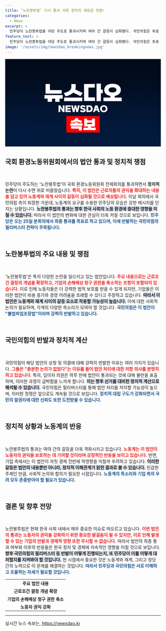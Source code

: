 ```yaml
---
title: ‘노란봉투법’ 다시 통과 국회 정치의 새로운 전환!
categories:
  - News
excerpt: >
  민주당이 노란봉투법을 야당 주도로 통과시키며 여야 간 갈등이 심화됐다. 국민의힘은 투표 보이콧을 선언하고 재논의를 요구했지만 법안은 빠르게 가결됐다. 이 법안은 노동자들의 쟁의행위 개념을 확대하는 내용을 담고 있어 논란이 예상된다.
feature_text: >
  민주당이 노란봉투법을 야당 주도로 통과시키며 여야 간 갈등이 심화됐다. 국민의힘은 투표 보이콧을 선언하고 재논의를 요구했지만 법안은 빠르게 가결됐다. 이 법안은 노동자들의 쟁의행위 개념을 확대하는 내용을 담고 있어 논란이 예상된다.
image: '/assets/img/newsdao_breakingnews.jpg'
---
```


<p><img src="/assets/img/newsdao_breakingnews.jpg" alt="implanttips 속보" /></p>

<h2 data-ke-size="size26">국회 환경노동위원회에서의 법안 통과 및 정치적 쟁점</h2>

<p data-ke-size="size16">&nbsp;</p>

<p>민주당이 주도하는 '노란봉투법'이 국회 환경노동위원회 전체회의를 통과하면서 <strong>정치적 논란</strong>이 다시 수면 위로 떠올랐습니다. <b><span style="color: #ee2323;">특히, 이 법안은 근로자들의 권익을 확대하는 내용을 담고 있어 노동계와 재계 사이의 갈등이 심화될 것으로 예상됩니다.</span></b> 이날 회의에서 국민의힘 측이 퇴장한 가운데, 노동계의 요구를 수용한 민주당의 모습은 강한 메시지를 던지는 상황입니다. <b><span style="background-color: #21538527;">노란봉투법의 통과는 향후 한국 사회의 노동 환경에 중대한 영향을 미칠 수 있습니다.</span></b> 따라서 이 법안의 변화에 대한 관심이 더욱 커질 것으로 보입니다. <b><span style="color: #1a5490;">민주당은 오는 25일 본회의에서 최종 통과를 목표로 하고 있으며, 이에 반발하는 국민의힘의 필리버스터 전략이 주목됩니다.</span></b></p>

<p data-ke-size="size16">&nbsp;</p>

<h2 data-ke-size="size26">노란봉투법의 주요 내용 및 쟁점</h2>

<p data-ke-size="size16">&nbsp;</p>

<p>'노란봉투법'은 특히 다양한 논란을 일으키고 있는 법안입니다. <b><span style="color: #ee2323;">주요 내용으로는 근로조건 결정의 개념을 확장하고, 기업의 손해배상 청구 권한을 축소하는 조항이 포함되어 있습니다.</span></b> 이로 인해 노동자들은 더 강력한 법적 보호를 받을 수 있게 되지만, 기업들은 이러한 법안이 비용 증가와 경영 어려움을 초래할 수 있다고 주장하고 있습니다. <b><span style="background-color: #21538527;">따라서 이 법안은 노동계와 재계 사이의 갈등 요소로 작용할 가능성이 높습니다.</span></b> 이에 대한 사회적 논의가 필요하며, 각계의 다양한 목소리가 모여야 할 것입니다. <b><span style="color: #1a5490;">국민의힘은 이 법안이 "불법파업조장법"이라며 강력히 반발하고 있습니다.</span></b></p>

<p data-ke-size="size16">&nbsp;</p>

<h2 data-ke-size="size26">국민의힘의 반발과 정치적 계산</h2>

<p data-ke-size="size16">&nbsp;</p>

<p>국민의힘이 해당 법안의 상정 및 의결에 대해 강력히 반발한 이유는 여러 가지가 있습니다. <b><span style="color: #ee2323;">그들은 "충분한 논의가 없었다"는 이유를 들어 법안 처리에 대한 저항 의사를 분명히 하고 있습니다.</span></b> 특히, 임이자 의원은 하루 만에 법안이 통과되는 것에 대해 불만을 표출하며, 이러한 과정이 급박함을 느끼게 합니다. <b><span style="background-color: #21538527;">이는 향후 선거를 대비한 정치적 계산으로 해석될 수 있습니다.</span></b> 국민의힘은 필리버스터를 통해 법안 처리를 저지할 가능성이 높으며, 이러한 정쟁은 앞으로도 계속될 것으로 보입니다. <b><span style="color: #1a5490;">정치적 대립 구도가 강화되면서 국민의 알권리에 대한 신뢰도 또한 도전받을 수 있습니다.</span></b></p>

<p data-ke-size="size16">&nbsp;</p>

<h2 data-ke-size="size26">정치적 상황과 노동계의 반응</h2>

<p data-ke-size="size16">&nbsp;</p>

<p>노란봉투법의 통과는 여야 간의 갈등을 더욱 격화시키고 있습니다. <b><span style="color: #ee2323;">노동계는 이 법안이 노동자의 권익을 보호하는 데 기여할 것이라며 긍정적인 반응을 보이고 있습니다.</span></b> 반면, 기업 측에서는 이 법안이 자칫 경제 전반에 악영향을 미칠까 우려하고 있습니다. <b><span style="background-color: #21538527;">이러한 갈등은 법안의 내용뿐만 아니라, 정치적 이해관계가 얽힌 결과로 볼 수 있습니다.</span></b> 민감한 주제인 만큼, 사회적 논의와 합의가 필요한 시점입니다. <b><span style="color: #1a5490;">노동계의 목소리와 기업 측의 우려 모두 존중받아야 할 필요가 있습니다.</span></b></p>

<p data-ke-size="size16">&nbsp;</p>

<h2 data-ke-size="size26">결론 및 향후 전망</h2>

<p data-ke-size="size16">&nbsp;</p>

<p>노란봉투법은 현재 한국 사회 내에서 매우 중요한 이슈로 떠오르고 있습니다. <b><span style="color: #ee2323;">이번 법안의 통과는 노동자의 권익을 강화하기 위한 중요한 발걸음이 될 수 있지만, 이로 인해 발생할 수 있는 기업의 반발과 경제적 영향 또한 무시할 수 없습니다.</span></b> 따라서 법안의 최종 통과 여부와 이후의 반응들은 한국 정치 및 경제에 지속적인 영향을 미칠 것으로 보입니다. <b><span style="background-color: #21538527;">향후 국민의힘의 필리버스터 등 반발이 어떻게 진행되는지, 또 민주당이 이를 어떻게 대처할지를 지켜봐야 할 것입니다.</span></b> 현 시점에서 중요한 것은 노동계와 재계, 그리고 정당 간의 노력으로 이 문제를 해결하는 것입니다. <b><span style="color: #1a5490;">따라서 민주당과 국민의힘은 서로 이해하고 조율하는 자세가 필요할 것입니다.</span></b></p>

<table>
    <tr>
        <td style="text-align: center; height: 17px;"><b>주요 법안 내용</b></td>
    </tr>
    <tr>
        <td style="text-align: center; height: 17px;"><b>근로조건 결정 개념 확장</b></td>
    </tr>
    <tr>
        <td style="text-align: center; height: 17px;"><b>기업의 손해배상 청구 권한 축소</b></td>
    </tr>
    <tr>
        <td style="text-align: center; height: 17px;"><b>노동자 권익 강화</b></td>
    </tr>
</table>

<hr />
실시간 뉴스 속보는, <a href="https://newsdao.kr" rel="dofollow">https://newsdao.kr</a>


